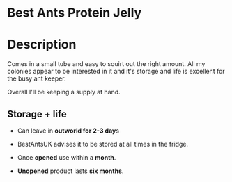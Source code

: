 # Best Ants Protein Jelly #

# Description 

Comes in a small tube and easy to squirt out the right amount.
All my colonies appear to be interested in it and it's storage and life is excellent for the busy ant keeper. 

Overall I'll be keeping a supply at hand.

## Storage + life

- Can leave in **outworld for 2-3 day**s

- BestAntsUK advises it to be stored at all times in the fridge.  

- Once **opened** use within a **month**.

- **Unopened** product lasts **six months**.